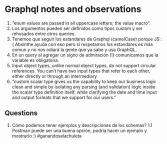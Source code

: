 # Graphql notes and observations

1. “enum values are passed in all uppercase letters; the value macro”.
2. Los argumentos pueden ser definidos como tipos custom y ser rehusados entre otros queries.
3. Tenemos que seguir los estandares de Graphql (camelCase) porque JS :( Absinthe ayuda con eso
   pero si respetamos los estandares es más comun y no nos odiará la gente que ya sabe y usa GraphQL.
4. En un query al agregar un signo de admiración (!) comunicamos que la variable es obligatoria.
5. Input object types, unlike normal object types, do not support circular references. You can’t have two input types that refer to each other, either directly or through an intermediary
6. “custom scalar type gives us the capability to keep our business logic clean and simple by isolating any parsing (and validation) logic inside the scalar type definition itself, while clarifying the date and time input and output formats that we support for our users.”



## Questions
1. Cómo podemos tener ejemplos y descripciones de los schemas?
    1.1 Postman puede ser una buena opción, podría hacer un ejemplo y mostrarlo :) #ganandoselachuleta


